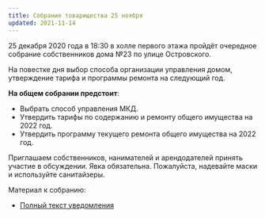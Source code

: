 ```yaml
---
title: Собрание товарищества 25 ноября
updated: 2021-11-14
---
```


25 декабря 2020 года в 18:30 в холле первого этажа пройдёт
очередное собрание собственников дома №23 по улице Островского.

На повестке дня выбор способа организации управления домом, утверждение тарифа
и программы ремонта на следующий год.

**На общем собрании предстоит**:

- Выбрать способ управления МКД.
- Утвердить тарифы по содержанию и ремонту общего имущества на 2022 год.
- Утвердить программу текущего ремонта общего имущества на 2022 год.

Приглашаем собственников, нанимателей и арендодателей принять участие в обсуждении.
Явка обязательна. Пожалуйста, надевайте маски и используйте санитайзеры.

Материал к собранию:

- [Полный текст уведомления](/docs/announces/20211114.pdf)
